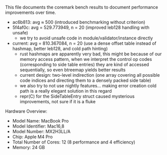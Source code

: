 This file documents the coremark bench results to document performance improvements over time.
- ac6b813: avg ≈ 500 (introduced benchmarking without criterion)
- 5f4af0c: avg = 529.773949, n = 20 (improved leb128 handling with unsafe)
    - we try to avoid unsafe code in module/validator/instance directly
- current: avg = 810.367084, n = 20 (use a dense offset table instead of hashmap, better leb128, and cold path hinting)
    - rust hashmaps are apparently very bad, this might be because of our memory access pattern, when we interpret the control op codes (corresponding to side table entries) they are kind of accessed sequentially, so even btreemap yields better results
    - current design: two-level indirection (one array covering all possible code indices and directing them to a densely packed side table)
    - we also try to not use nightly features... making error creation cold path is a really elegant solution in this regard
    - repr(C) for the SideTableEntry struct caused mysterious improvements, not sure if it is a fluke


Hardware Overview:
- Model Name: MacBook Pro
- Model Identifier: Mac16,8
- Model Number: MX2H3LL/A
- Chip: Apple M4 Pro
- Total Number of Cores: 12 (8 performance and 4 efficiency)
- Memory: 24 GB